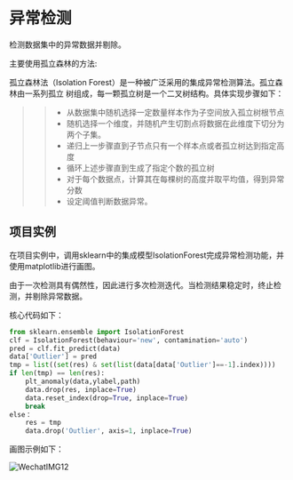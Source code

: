 # 异常检测

检测数据集中的异常数据并剔除。

主要使用孤立森林的方法:

孤立森林法（Isolation Forest）是一种被广泛采用的集成异常检测算法。孤立森林由一系列孤立
树组成，每一颗孤立树是一个二叉树结构。具体实现步骤如下：

> >	-  从数据集中随机选择一定数量样本作为子空间放入孤立树根节点
> >	-  随机选择一个维度，并随机产生切割点将数据在此维度下切分为两个子集。
> >	-  递归上一步骤直到子节点只有一个样本点或者孤立树达到指定高度
> >	-  循环上述步骤直到生成了指定个数的孤立树
> >	-  对于每个数据点，计算其在每棵树的高度并取平均值，得到异常分数
> >	-  设定阈值判断数据异常。

## 项目实例

在项目实例中，调用sklearn中的集成模型IsolationForest完成异常检测功能，并使用matplotlib进行画图。

由于一次检测具有偶然性，因此进行多次检测迭代。当检测结果稳定时，终止检测，并剔除异常数据。

核心代码如下：


```python
from sklearn.ensemble import IsolationForest
clf = IsolationForest(behaviour='new', contamination='auto')
pred = clf.fit_predict(data)
data['Outlier'] = pred
tmp = list((set(res) & set(list(data[data['Outlier']==-1].index))))
if len(tmp) == len(res):
    plt_anomaly(data,ylabel,path)
    data.drop(res, inplace=True)
    data.reset_index(drop=True, inplace=True)
    break
else：
	res = tmp
    data.drop('Outlier', axis=1, inplace=True)
```

画图示例如下：



![WechatIMG12](/Users/huangzhiwei/Desktop/mkdoc_demo/docs/WechatIMG12.png)

